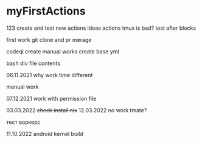 # myFirstActions
123
create and test new actions ideas
actions tmux is bad?
test after blocks

first work git clone and pr merage

codeql create manual works
create base yml

bash div file contents

06.11.2021 why work time different

manual work

07.12.2021 work with permission file

03.03.2022 ~~check install nix~~
12.03.2022 no work tmate?

тест воркерс 

11.10.2022 android kernel build
